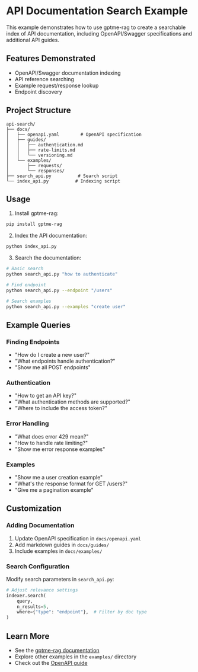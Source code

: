 # API Documentation Search Example

This example demonstrates how to use gptme-rag to create a searchable index of API documentation, including OpenAPI/Swagger specifications and additional API guides.

## Features Demonstrated

- OpenAPI/Swagger documentation indexing
- API reference searching
- Example request/response lookup
- Endpoint discovery

## Project Structure

```plaintext
api-search/
├── docs/
│   ├── openapi.yaml        # OpenAPI specification
│   ├── guides/            
│   │   ├── authentication.md
│   │   ├── rate-limits.md
│   │   └── versioning.md
│   └── examples/
│       ├── requests/
│       └── responses/
├── search_api.py          # Search script
└── index_api.py          # Indexing script
```

## Usage

1. Install gptme-rag:
```bash
pip install gptme-rag
```

2. Index the API documentation:
```bash
python index_api.py
```

3. Search the documentation:
```bash
# Basic search
python search_api.py "how to authenticate"

# Find endpoint
python search_api.py --endpoint "/users"

# Search examples
python search_api.py --examples "create user"
```

## Example Queries

### Finding Endpoints
- "How do I create a new user?"
- "What endpoints handle authentication?"
- "Show me all POST endpoints"

### Authentication
- "How to get an API key?"
- "What authentication methods are supported?"
- "Where to include the access token?"

### Error Handling
- "What does error 429 mean?"
- "How to handle rate limiting?"
- "Show me error response examples"

### Examples
- "Show me a user creation example"
- "What's the response format for GET /users?"
- "Give me a pagination example"

## Customization

### Adding Documentation

1. Update OpenAPI specification in `docs/openapi.yaml`
2. Add markdown guides in `docs/guides/`
3. Include examples in `docs/examples/`

### Search Configuration

Modify search parameters in `search_api.py`:
```python
# Adjust relevance settings
indexer.search(
    query,
    n_results=5,
    where={"type": "endpoint"},  # Filter by doc type
)
```

## Learn More

- See the [gptme-rag documentation](https://github.com/ErikBjare/gptme-rag)
- Explore other examples in the `examples/` directory
- Check out the [OpenAPI guide](https://gptme.org/docs/openapi.html)
